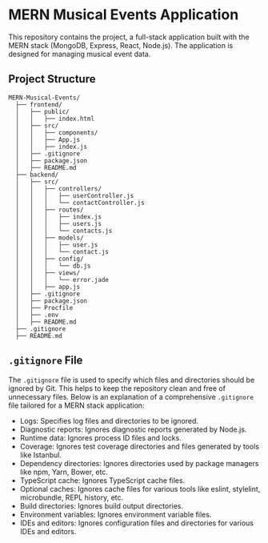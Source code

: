 # MERN Musical Events Application

This repository contains the project, a full-stack application built with the MERN stack (MongoDB, Express, React, Node.js). The application is designed for managing musical event data.

## Project Structure

```plaintext
MERN-Musical-Events/
  ├── frontend/
  │   ├── public/
  │   │   ├── index.html
  │   ├── src/
  │   │   ├── components/
  │   │   ├── App.js
  │   │   ├── index.js
  │   ├── .gitignore
  │   ├── package.json
  │   ├── README.md
  ├── backend/
  │   ├── src/
  │   │   ├── controllers/
  │   │   │   ├── userController.js
  │   │   │   └── contactController.js
  │   │   ├── routes/
  │   │   │   ├── index.js
  │   │   │   ├── users.js
  │   │   │   └── contacts.js
  │   │   ├── models/
  │   │   │   ├── user.js
  │   │   │   └── contact.js
  │   │   ├── config/
  │   │   │   └── db.js
  │   │   ├── views/
  │   │   │   └── error.jade
  │   │   ├── app.js
  │   ├── .gitignore
  │   ├── package.json
  │   ├── Procfile
  │   ├── .env
  │   ├── README.md
  ├── .gitignore
  ├── README.md
```

## ```.gitignore``` File

The ```.gitignore``` file is used to specify which files and directories should be ignored by Git. This helps to keep the repository clean and free of unnecessary files. Below is an explanation of a comprehensive ```.gitignore``` file tailored for a MERN stack application:

- Logs: Specifies log files and directories to be ignored.
- Diagnostic reports: Ignores diagnostic reports generated by Node.js.
- Runtime data: Ignores process ID files and locks.
- Coverage: Ignores test coverage directories and files generated by tools like Istanbul.
- Dependency directories: Ignores directories used by package managers like npm, Yarn, Bower, etc.
- TypeScript cache: Ignores TypeScript cache files.
- Optional caches: Ignores cache files for various tools like eslint, stylelint, microbundle, REPL history, etc.
- Build directories: Ignores build output directories.
- Environment variables: Ignores environment variable files.
- IDEs and editors: Ignores configuration files and directories for various IDEs and editors.

